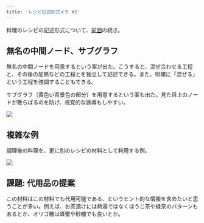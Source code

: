 ```yaml
---
title: 'レシピ記述形式メモ #2'
---
```

料理のレシピの記述形式について、[前回](https://r7kamura.com/articles/2022-05-13-mermaid-recipe-memo)の続き。

無名の中間ノード、サブグラフ
--------------

無名の中間ノードを用意するという案が出た。こうすると、混ぜ合わせる工程と、その後の加熱などの工程とを独立して記述できる。また、明確に「混ぜる」という工程を強調することもできる。

サブグラフ（黄色い背景色の部分）を用意するという案も出た。見た目上のノードが散らばるのを防げ、視覚的な誘導もしやすい。

![](https://lh5.googleusercontent.com/dK4EnjNJDqhlvmDPNTDiqm8dAgMBpJz7E0NkmIZrPiefUbx2JFbu-DtB2VETLD0y5YVzqeBv76GvM81Ggxr1_wk3wYhQktFam1GoLwT0RNxQaTNs6Nk77AK-cOPJmnHcrpRaW1uOMBqgvHZOpMOGica0M6Z8703P-JekwkD2D9ZZCLKX2-Q8Ou5b)

複雑な例
----

調理後の料理を、更に別のレシピの材料として利用する例。

![](https://lh5.googleusercontent.com/xjfNYZEFUD_egzS9YU8fljkVRmRtYIL7_roW0GLpqs1hnWpkQMzPXuaLyjSwkt8RsGbS8qqhYup_wlLq_RjrInkitX2cScXBf0GiN8BXKmDXbc-9kkfgcqMnG9P1hCVWuOHosWX5oAuLP2YA3oG9g3DwAiOzPgqmEdOHMKFcW5KKyWf0Yo2o54Tt)

課題: 代用品の提案
----------

この材料はこの材料でも代用可能である、というヒント的な情報を含めたいと思うことが多い。例えば、お茶漬けには熱湯ではなくほうじ茶や緑茶のパターンもあるとか、オリゴ糖は蜂蜜や砂糖でも良いとか。
